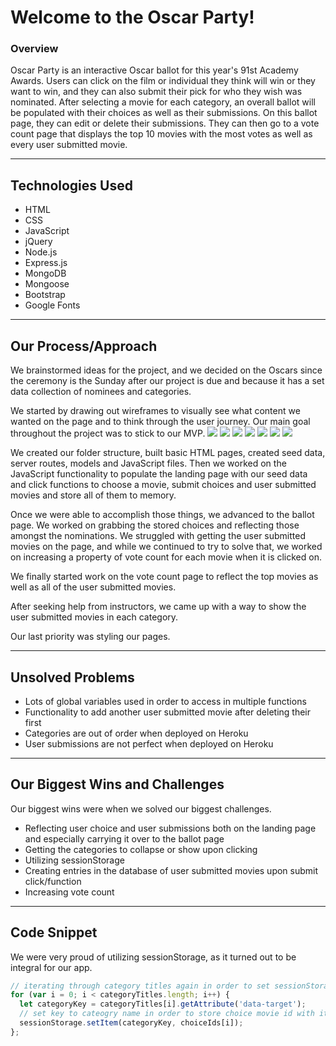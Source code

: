 # Welcome to the Oscar Party!

### Overview
Oscar Party is an interactive Oscar ballot for this year's 91st Academy Awards.  Users can click on the film or individual they think will win or they want to win, and they can also submit their pick for who they wish was nominated.  After selecting a movie for each category, an overall ballot will be populated with their choices as well as their submissions.  On this ballot page, they can edit or delete their submissions.  They can then go to a vote count page that displays the top 10 movies with the most votes as well as every user submitted movie.

---
## Technologies Used
- HTML
- CSS
- JavaScript
- jQuery
- Node.js
- Express.js
- MongoDB
- Mongoose
- Bootstrap
- Google Fonts

---
## Our Process/Approach
We brainstormed ideas for the project, and we decided on the Oscars since the ceremony is the Sunday after our project is due and because it has a set data collection of nominees and categories.

We started by drawing out wireframes to visually see what content we wanted on the page and to think through the user journey.  Our main goal throughout the project was to stick to our MVP.
![](reference/wireframe-landing.png)
![](reference/wireframe-ballot.png)
![](reference/wireframe-vote.png)
![](reference/whiteboards1.jpg)
![](reference/whiteboards2.jpg)
![](reference/whiteboards3.jpg)
![](reference/whiteboards4.jpg)

We created our folder structure, built basic HTML pages, created seed data, server routes, models and JavaScript files.  Then we worked on the JavaScript functionality to populate the landing page with our seed data and click functions to choose a movie, submit choices and user submitted movies and store all of them to memory.

Once we were able to accomplish those things, we advanced to the ballot page.  We worked on grabbing the stored choices and reflecting those amongst the nominations.  We struggled with getting the user submitted movies on the page, and while we continued to try to solve that, we worked on increasing a property of vote count for each movie when it is clicked on.

We finally started work on the vote count page to reflect the top movies as well as all of the user submitted movies.

After seeking help from instructors, we came up with a way to show the user submitted movies in each category.

Our last priority was styling our pages.



---
## Unsolved Problems
- Lots of global variables used in order to access in multiple functions
- Functionality to add another user submitted movie after deleting their first
- Categories are out of order when deployed on Heroku
- User submissions are not perfect when deployed on Heroku


---
## Our Biggest Wins and Challenges
Our biggest wins were when we solved our biggest challenges.
- Reflecting user choice and user submissions both on the landing page and especially carrying it over to the ballot page
- Getting the categories to collapse or show upon clicking
- Utilizing sessionStorage
- Creating entries in the database of user submitted movies upon submit click/function
- Increasing vote count


---
## Code Snippet
We were very proud of utilizing sessionStorage, as it turned out to be integral for our app.
```js
// iterating through category titles again in order to set sessionStorage key to category titles for user submitted movies
for (var i = 0; i < categoryTitles.length; i++) {
  let categoryKey = categoryTitles[i].getAttribute('data-target');
  // set key to cateogry name in order to store choice movie id with it
  sessionStorage.setItem(categoryKey, choiceIds[i]);
};
```

